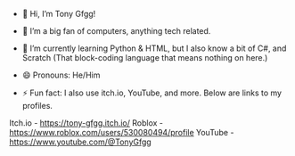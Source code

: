 - 👋 Hi, I’m Tony Gfgg!
  
- 👀 I’m a big fan of computers, anything tech related.
  
- 🌱 I’m currently learning Python & HTML, but I also know a bit of C#, and Scratch (That block-coding language that means nothing on here.)
  
- 😄 Pronouns: He/Him
  
- ⚡ Fun fact: I also use itch.io, YouTube, and more. Below are links to my profiles.
  
Itch.io - https://tony-gfgg.itch.io/
Roblox - https://www.roblox.com/users/530080494/profile
YouTube - https://www.youtube.com/@TonyGfgg
